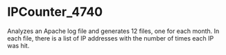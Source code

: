 # IPCounter_4740
Analyzes an Apache log file and generates 12 files, one for each month. In each file, there is a list of IP addresses with the number of times each IP was hit.
